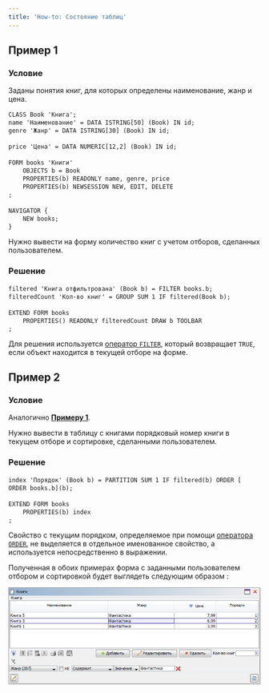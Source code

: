 ```yaml
---
title: 'How-to: Состояние таблиц'
---
```


## Пример 1

### Условие

Заданы понятия книг, для которых определены наименование, жанр и цена.

```lsf
CLASS Book 'Книга';
name 'Наименование' = DATA ISTRING[50] (Book) IN id;
genre 'Жанр' = DATA ISTRING[30] (Book) IN id;

price 'Цена' = DATA NUMERIC[12,2] (Book) IN id;

FORM books 'Книги'
    OBJECTS b = Book
    PROPERTIES(b) READONLY name, genre, price
    PROPERTIES(b) NEWSESSION NEW, EDIT, DELETE
;

NAVIGATOR {
    NEW books;
}
```

Нужно вывести на форму количество книг с учетом отборов, сделанных пользователем.

### Решение

```lsf
filtered 'Книга отфильтрована' (Book b) = FILTER books.b;
filteredCount 'Кол-во книг' = GROUP SUM 1 IF filtered(Book b);

EXTEND FORM books
    PROPERTIES() READONLY filteredCount DRAW b TOOLBAR
;
```

Для решения используется [оператор `FILTER`](Filter_FILTER_.md), который возвращает `TRUE`, если объект находится в текущей отборе на форме.

## Пример 2

### Условие

Аналогично [**Примеру 1**](#пример-1).

Нужно вывести в таблицу с книгами порядковый номер книги в текущем отборе и сортировке, сделанными пользователем.

### Решение

```lsf
index 'Порядок' (Book b) = PARTITION SUM 1 IF filtered(b) ORDER [ ORDER books.b](b);

EXTEND FORM books
    PROPERTIES(b) index
;
```

Свойство с текущим порядком, определяемое при помощи [оператора `ORDER`](Order_ORDER_.md), не выделяется в отдельное именованное свойство, а используется непосредственно в выражении.

Полученная в обоих примерах форма с заданными пользователем отбором и сортировкой будет выглядеть следующим образом :

![](images/How-to_Table_status.png)
